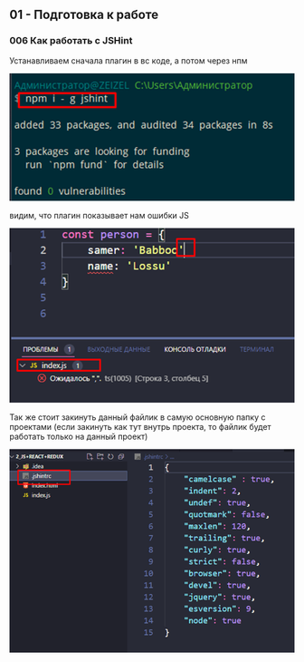 ## **01 - Подготовка к работе**

### **006 Как работать с JSHint**

Устанавливаем сначала плагин в вс коде, а потом через нпм

![](_png/f3cdd3a8a61ccf081f055afb6b60ba02.png)

видим, что плагин показывает нам ошибки JS

![](_png/b6da79edef6426eb4f8f01814b9ad52d.png)

Так же стоит закинуть данный файлик в самую основную папку с проектами (если закинуть как тут внутрь проекта, то файлик будет работать только на данный проект)

![](_png/2de4ade5f60a13720f30d976a71c2843.png)